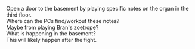 Open a door to the basement by playing specific notes on the organ in the third floor.  
Where can the PCs find/workout these notes?  
Maybe from playing Bran's zoetrope?  
What is happening in the basement?  
This will likely happen after the fight.